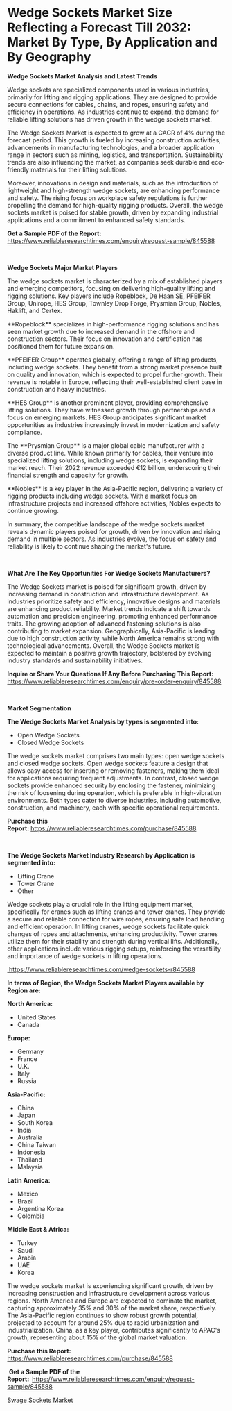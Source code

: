 <p><h1>Wedge Sockets Market Size Reflecting a Forecast Till 2032: Market By Type, By Application and By Geography</h1></p><p><strong>Wedge Sockets Market Analysis and Latest Trends</strong></p>
<p><p>Wedge sockets are specialized components used in various industries, primarily for lifting and rigging applications. They are designed to provide secure connections for cables, chains, and ropes, ensuring safety and efficiency in operations. As industries continue to expand, the demand for reliable lifting solutions has driven growth in the wedge sockets market.</p><p>The Wedge Sockets Market is expected to grow at a CAGR of 4% during the forecast period. This growth is fueled by increasing construction activities, advancements in manufacturing technologies, and a broader application range in sectors such as mining, logistics, and transportation. Sustainability trends are also influencing the market, as companies seek durable and eco-friendly materials for their lifting solutions.</p><p>Moreover, innovations in design and materials, such as the introduction of lightweight and high-strength wedge sockets, are enhancing performance and safety. The rising focus on workplace safety regulations is further propelling the demand for high-quality rigging products. Overall, the wedge sockets market is poised for stable growth, driven by expanding industrial applications and a commitment to enhanced safety standards.</p></p>
<p><strong>Get a Sample PDF of the Report:&nbsp;</strong> <a href="https://www.reliableresearchtimes.com/enquiry/request-sample/845588?utm_campaign=2182&utm_medium=2&utm_source=Github&utm_content=ia&utm_term=17022025&utm_id=wedge-sockets">https://www.reliableresearchtimes.com/enquiry/request-sample/845588</a></p>
<p>&nbsp;</p>
<p><strong>Wedge Sockets Major Market Players</strong></p>
<p><p>The wedge sockets market is characterized by a mix of established players and emerging competitors, focusing on delivering high-quality lifting and rigging solutions. Key players include Ropeblock, De Haan SE, PFEIFER Group, Unirope, HES Group, Townley Drop Forge, Prysmian Group, Nobles, Haklift, and Certex.</p><p>**Ropeblock** specializes in high-performance rigging solutions and has seen market growth due to increased demand in the offshore and construction sectors. Their focus on innovation and certification has positioned them for future expansion.</p><p>**PFEIFER Group** operates globally, offering a range of lifting products, including wedge sockets. They benefit from a strong market presence built on quality and innovation, which is expected to propel further growth. Their revenue is notable in Europe, reflecting their well-established client base in construction and heavy industries.</p><p>**HES Group** is another prominent player, providing comprehensive lifting solutions. They have witnessed growth through partnerships and a focus on emerging markets. HES Group anticipates significant market opportunities as industries increasingly invest in modernization and safety compliance.</p><p>The **Prysmian Group** is a major global cable manufacturer with a diverse product line. While known primarily for cables, their venture into specialized lifting solutions, including wedge sockets, is expanding their market reach. Their 2022 revenue exceeded €12 billion, underscoring their financial strength and capacity for growth.</p><p>**Nobles** is a key player in the Asia-Pacific region, delivering a variety of rigging products including wedge sockets. With a market focus on infrastructure projects and increased offshore activities, Nobles expects to continue growing.</p><p>In summary, the competitive landscape of the wedge sockets market reveals dynamic players poised for growth, driven by innovation and rising demand in multiple sectors. As industries evolve, the focus on safety and reliability is likely to continue shaping the market's future.</p></p>
<p>&nbsp;</p>
<p><strong>What Are The Key Opportunities For Wedge Sockets Manufacturers?</strong></p>
<p><p>The Wedge Sockets market is poised for significant growth, driven by increasing demand in construction and infrastructure development. As industries prioritize safety and efficiency, innovative designs and materials are enhancing product reliability. Market trends indicate a shift towards automation and precision engineering, promoting enhanced performance traits. The growing adoption of advanced fastening solutions is also contributing to market expansion. Geographically, Asia-Pacific is leading due to high construction activity, while North America remains strong with technological advancements. Overall, the Wedge Sockets market is expected to maintain a positive growth trajectory, bolstered by evolving industry standards and sustainability initiatives.</p></p>
<p><strong>Inquire or Share Your Questions If Any Before Purchasing This Report:</strong> <a href="https://www.reliableresearchtimes.com/enquiry/pre-order-enquiry/845588?utm_campaign=2182&utm_medium=2&utm_source=Github&utm_content=ia&utm_term=17022025&utm_id=wedge-sockets">https://www.reliableresearchtimes.com/enquiry/pre-order-enquiry/845588</a></p>
<p>&nbsp;</p>
<p><strong>Market Segmentation</strong></p>
<p><strong>The Wedge Sockets Market Analysis by types is segmented into:</strong></p>
<p><ul><li>Open Wedge Sockets</li><li>Closed Wedge Sockets</li></ul></p>
<p><p>The wedge sockets market comprises two main types: open wedge sockets and closed wedge sockets. Open wedge sockets feature a design that allows easy access for inserting or removing fasteners, making them ideal for applications requiring frequent adjustments. In contrast, closed wedge sockets provide enhanced security by enclosing the fastener, minimizing the risk of loosening during operation, which is preferable in high-vibration environments. Both types cater to diverse industries, including automotive, construction, and machinery, each with specific operational requirements.</p></p>
<p><strong>Purchase this Report:&nbsp;</strong><a href="https://www.reliableresearchtimes.com/purchase/845588?utm_campaign=2182&utm_medium=2&utm_source=Github&utm_content=ia&utm_term=17022025&utm_id=wedge-sockets">https://www.reliableresearchtimes.com/purchase/845588</a></p>
<p>&nbsp;</p>
<p><strong>The Wedge Sockets Market Industry Research by Application is segmented into:</strong></p>
<p><ul><li>Lifting Crane</li><li>Tower Crane</li><li>Other</li></ul></p>
<p><p>Wedge sockets play a crucial role in the lifting equipment market, specifically for cranes such as lifting cranes and tower cranes. They provide a secure and reliable connection for wire ropes, ensuring safe load handling and efficient operation. In lifting cranes, wedge sockets facilitate quick changes of ropes and attachments, enhancing productivity. Tower cranes utilize them for their stability and strength during vertical lifts. Additionally, other applications include various rigging setups, reinforcing the versatility and importance of wedge sockets in lifting operations.</p></p>
<p><a href="https://www.reliableresearchtimes.com/wedge-sockets-r845588?utm_campaign=2182&utm_medium=2&utm_source=Github&utm_content=ia&utm_term=17022025&utm_id=wedge-sockets">&nbsp;https://www.reliableresearchtimes.com/wedge-sockets-r845588</a></p>
<p><strong>In terms of Region, the Wedge Sockets Market Players available by Region are:</strong></p>
<p>
    <p> <strong> North America: </strong>
        <ul>
            <li>United States</li>
            <li>Canada</li>
        </ul>
        </p> 
    <p> <strong> Europe: </strong>
        <ul>
            <li>Germany</li>
            <li>France</li>
            <li>U.K.</li>
            <li>Italy</li>
            <li>Russia</li>
        </ul>
        </p> 
    <p> <strong> Asia-Pacific: </strong>
        <ul>
            <li>China</li>
            <li>Japan</li>
            <li>South Korea</li>
            <li>India</li>
            <li>Australia</li>
            <li>China Taiwan</li>
            <li>Indonesia</li>
            <li>Thailand</li>
            <li>Malaysia</li>
        </ul>
        </p> 
    <p> <strong> Latin America: </strong>
        <ul>
            <li>Mexico</li>
            <li>Brazil</li>
            <li>Argentina Korea</li>
            <li>Colombia</li>
        </ul>
        </p> 
    <p> <strong> Middle East & Africa: </strong>
        <ul>
            <li>Turkey</li>
            <li>Saudi</li>
            <li>Arabia</li>
            <li>UAE</li>
            <li>Korea</li>
        </ul>
    </p>
    </p>
<p><p>The wedge sockets market is experiencing significant growth, driven by increasing construction and infrastructure development across various regions. North America and Europe are expected to dominate the market, capturing approximately 35% and 30% of the market share, respectively. The Asia-Pacific region continues to show robust growth potential, projected to account for around 25% due to rapid urbanization and industrialization. China, as a key player, contributes significantly to APAC's growth, representing about 15% of the global market valuation.</p></p>
<p><strong>Purchase this Report: </strong><a href="https://www.reliableresearchtimes.com/purchase/845588?utm_campaign=2182&utm_medium=2&utm_source=Github&utm_content=ia&utm_term=17022025&utm_id=wedge-sockets">https://www.reliableresearchtimes.com/purchase/845588</a></p>
<p>&nbsp;<strong>Get a Sample PDF of the Report:&nbsp;&nbsp;</strong><a href="https://www.reliableresearchtimes.com/enquiry/request-sample/845588?utm_campaign=2182&utm_medium=2&utm_source=Github&utm_content=ia&utm_term=17022025&utm_id=wedge-sockets">https://www.reliableresearchtimes.com/enquiry/request-sample/845588</a></p>
<p><strong></strong></p>
<p><p><a href="https://github.com/tona7vba/Market-Research-Report-List-1/blob/main/swage-sockets-market.md?utm_campaign=2182&utm_medium=2&utm_source=Github&utm_content=ia&utm_term=17022025&utm_id=wedge-sockets">Swage Sockets Market</a></p></p>
